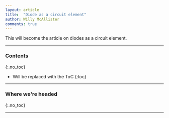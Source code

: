 ```yaml
---
layout: article
title:  "Diode as a circuit element"
author: Willy McAllister
comments: true
---
```


This will become the article on diodes as a circuit element.

----

### Contents
{:.no_toc}

* Will be replaced with the ToC
{:toc}

----

### Where we're headed 
{:.no_toc}

----
